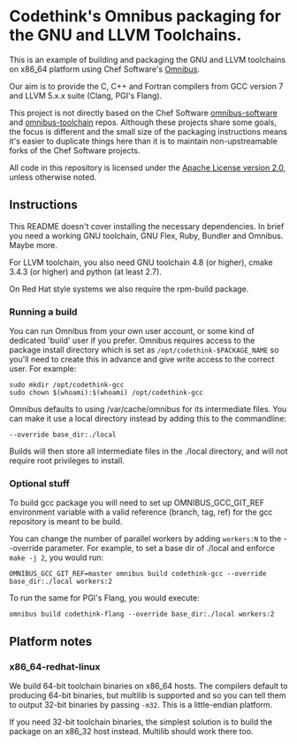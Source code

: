 # Codethink's Omnibus packaging for the GNU and LLVM Toolchains.

This is an example of building and packaging the GNU and LLVM toolchains
on x86_64 platform using Chef Software's [Omnibus](https://github.com/chef/omnibus/).

Our aim is to provide the C, C++ and Fortran compilers from GCC version 7 and
LLVM 5.x.x suite (Clang, PGI's Flang).

This project is not directly based on the Chef Software
[omnibus-software](https://github.com/chef/omnibus-software)
and [omnibus-toolchain](https://github.com/chef/omnibus-toolchain)
repos. Although these projects share some goals, the focus is different
and the small size of the packaging instructions means it's easier to
duplicate things here than it is to maintain non-upstreamable forks of
the Chef Software projects.

All code in this repository is licensed under the
[Apache License version 2.0](https://www.apache.org/licenses/LICENSE-2.0),
unless otherwise noted.

## Instructions

This README doesn't cover installing the necessary dependencies. In brief
you need a working GNU toolchain, GNU Flex, Ruby, Bundler and Omnibus. Maybe
more.

For LLVM toolchain, you also need GNU toolchain 4.8 (or higher), cmake 3.4.3
(or higher) and python (at least 2.7).

On Red Hat style systems we also require the rpm-build package.

### Running a build

You can run Omnibus from your own user account, or some kind of dedicated
'build' user if you prefer. Omnibus requires access to the package install
directory which is set as `/opt/codethink-$PACKAGE_NAME` so you'll need to
create this in advance and give write access to the correct user.
For example:

    sudo mkdir /opt/codethink-gcc
    sudo chown $(whoami):$(whoami) /opt/codethink-gcc

Omnibus defaults to using /var/cache/omnibus for its intermediate files. You
can make it use a local directory instead by adding this to the commandline:

    --override base_dir:./local

Builds will then store all intermediate files in the ./local directory, and
will not require root privileges to install.

### Optional stuff

To build gcc package you will need to set up OMNIBUS_GCC_GIT_REF environment
variable with a valid reference (branch, tag, ref) for the gcc repository is
meant to be build.

You can change the number of parallel workers by adding `workers:N` to the
--override parameter. For example, to set a base dir of ./local and enforce
`make -j 2`, you would run:

    OMNIBUS_GCC_GIT_REF=master omnibus build codethink-gcc --override base_dir:./local workers:2

To run the same for PGI's Flang, you would execute:

    omnibus build codethink-flang --override base_dir:./local workers:2

## Platform notes

### x86_64-redhat-linux

We build 64-bit toolchain binaries on x86_64 hosts. The compilers default to
producing 64-bit binaries, but multilib is supported and so you can tell them
to output 32-bit binaries by passing `-m32`. This is a little-endian platform.

If you need 32-bit toolchain binaries, the simplest solution is to build the
package on an x86_32 host instead. Multilib should work there too.
